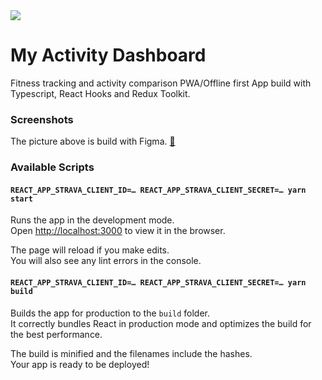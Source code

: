 <a align="center" href="https://my-activity-dashboard.jguddas.de">
  <img src="https://user-images.githubusercontent.com/25524993/118373915-87643280-b5b9-11eb-9f1b-20477e093c6e.png"/>
</a>

# My Activity Dashboard

Fitness tracking and activity comparison PWA/Offline first App build with Typescript, React Hooks and Redux Toolkit.

### Screenshots

The picture above is build with Figma. [🔗](https://www.figma.com/community/file/775789888359782610)

### Available Scripts

#### `REACT_APP_STRAVA_CLIENT_ID=… REACT_APP_STRAVA_CLIENT_SECRET=… yarn start`

Runs the app in the development mode.<br />
Open [http://localhost:3000](http://localhost:3000) to view it in the browser.

The page will reload if you make edits.<br />
You will also see any lint errors in the console.

#### `REACT_APP_STRAVA_CLIENT_ID=… REACT_APP_STRAVA_CLIENT_SECRET=… yarn build`

Builds the app for production to the `build` folder.<br />
It correctly bundles React in production mode and optimizes the build for the best performance.

The build is minified and the filenames include the hashes.<br />
Your app is ready to be deployed!
